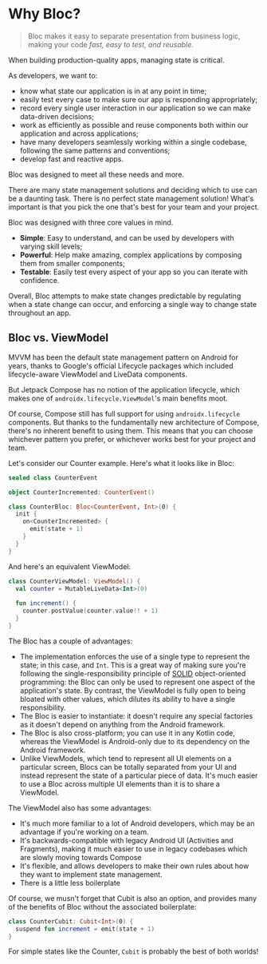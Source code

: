 # Why Bloc?

> Bloc makes it easy to separate presentation from business logic, making your code *fast, easy to test, and reusable*.

When building production-quality apps, managing state is critical.

As developers, we want to:

* know what state our application is in at any point in time;
* easily test every case to make sure our app is responding appropriately;
* record every single user interaction in our application so we can make data-driven decisions;
* work as efficiently as possible and reuse components both within our application and across applications;
* have many developers seamlessly working within a single codebase, following the same patterns and conventions;
* develop fast and reactive apps.

Bloc was designed to meet all these needs and more.

There are many state management solutions and deciding which to use can be a daunting task. There is no perfect state management solution! What's important is that you pick the one that's best for your team and your project.

Bloc was designed with three core values in mind.

* **Simple**: Easy to understand, and can be used by developers with varying skill levels;
* **Powerful**: Help make amazing, complex applications by composing them from smaller components;
* **Testable**: Easily test every aspect of your app so you can iterate with confidence.

Overall, Bloc attempts to make state changes predictable by regulating when a state change can occur, and enforcing a single way to change state throughout an app.

## Bloc vs. ViewModel

MVVM has been the default state management pattern on Android for years, thanks to Google's official Lifecycle packages which included lifecycle-aware ViewModel and LiveData components.

But Jetpack Compose has no notion of the application lifecycle, which makes one of `androidx.lifecycle.ViewModel`'s main benefits moot. 

Of course, Compose still has full support for using `androidx.lifecycle` components. But thanks to the fundamentally new architecture of Compose, there's no inherent benefit to using them. This means that you can choose whichever pattern you prefer, or whichever works best for your project and team.

Let's consider our Counter example. Here's what it looks like in Bloc:

```kotlin
sealed class CounterEvent

object CounterIncremented: CounterEvent()

class CounterBloc: Bloc<CounterEvent, Int>(0) {
  init {
    on<CounterIncremented> {
      emit(state + 1)
    }
  }
}
```

And here's an equivalent ViewModel:

```kotlin
class CounterViewModel: ViewModel() {
  val counter = MutableLiveData<Int>(0)
  
  fun increment() {
    counter.postValue(counter.value!! + 1)
  }
}
```

The Bloc has a couple of advantages:

* The implementation enforces the use of a single type to represent the state; in this case, and `Int`. This is a great way of making sure you're following the single-responsibility principle of [SOLID](https://en.wikipedia.org/wiki/SOLID) object-oriented programming: the Bloc can only be used to represent one aspect of the application's state. By contrast, the ViewModel is fully open to being bloated with other values, which dilutes its ability to have a single responsibility.
* The Bloc is easier to instantiate: it doesn't require any special factories as it doesn't depend on anything from the Android framework.
* The Bloc is also cross-platform; you can use it in any Kotlin code, whereas the ViewModel is Android-only due to its dependency on the Android framework.
* Unlike ViewModels, which tend to represent all UI elements on a particular screen, Blocs can be totally separated from your UI and instead represent the state of a particular piece of data. It's much easier to use a Bloc across multiple UI elements than it is to share a ViewModel.

The ViewModel also has some advantages:

* It's much more familiar to a lot of Android developers, which may be an advantage if you're working on a team.
* It's backwards-compatible with legacy Android UI (Activities and Fragments), making it much easier to use in legacy codebases which are slowly moving towards Compose
* It's flexible, and allows developers to make their own rules about how they want to implement state management.
* There is a little less boilerplate

Of course, we musn't forget that Cubit is also an option, and provides many of the benefits of Bloc without the associated boilerplate:

```kotlin
class CounterCubit: Cubit<Int>(0) {
  suspend fun increment = emit(state + 1)
}
```

For simple states like the Counter, `Cubit` is probably the best of both worlds!